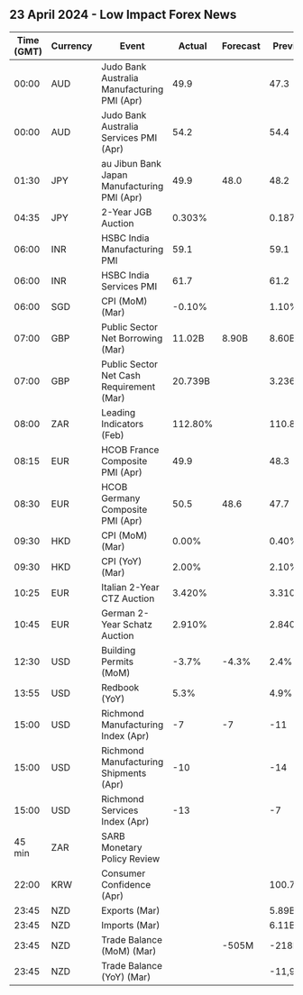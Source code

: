 ## 23 April 2024 - Low Impact Forex News

| Time (GMT) | Currency | Event | Actual | Forecast | Previous |
|------|----------|-------|--------|----------|----------|
| 00:00 | AUD | Judo Bank Australia Manufacturing PMI (Apr) | 49.9 |  | 47.3 |
| 00:00 | AUD | Judo Bank Australia Services PMI (Apr) | 54.2 |  | 54.4 |
| 01:30 | JPY | au Jibun Bank Japan Manufacturing PMI (Apr) | 49.9 | 48.0 | 48.2 |
| 04:35 | JPY | 2-Year JGB Auction | 0.303% |  | 0.187% |
| 06:00 | INR | HSBC India Manufacturing PMI | 59.1 |  | 59.1 |
| 06:00 | INR | HSBC India Services PMI | 61.7 |  | 61.2 |
| 06:00 | SGD | CPI (MoM) (Mar) | -0.10% |  | 1.10% |
| 07:00 | GBP | Public Sector Net Borrowing (Mar) | 11.02B | 8.90B | 8.60B |
| 07:00 | GBP | Public Sector Net Cash Requirement (Mar) | 20.739B |  | 3.236B |
| 08:00 | ZAR | Leading Indicators (Feb) | 112.80% |  | 110.80% |
| 08:15 | EUR | HCOB France Composite PMI (Apr) | 49.9 |  | 48.3 |
| 08:30 | EUR | HCOB Germany Composite PMI (Apr) | 50.5 | 48.6 | 47.7 |
| 09:30 | HKD | CPI (MoM) (Mar) | 0.00% |  | 0.40% |
| 09:30 | HKD | CPI (YoY) (Mar) | 2.00% |  | 2.10% |
| 10:25 | EUR | Italian 2-Year CTZ Auction | 3.420% |  | 3.310% |
| 10:45 | EUR | German 2-Year Schatz Auction | 2.910% |  | 2.840% |
| 12:30 | USD | Building Permits (MoM) | -3.7% | -4.3% | 2.4% |
| 13:55 | USD | Redbook (YoY) | 5.3% |  | 4.9% |
| 15:00 | USD | Richmond Manufacturing Index (Apr) | -7 | -7 | -11 |
| 15:00 | USD | Richmond Manufacturing Shipments (Apr) | -10 |  | -14 |
| 15:00 | USD | Richmond Services Index (Apr) | -13 |  | -7 |
| 45 min | ZAR | SARB Monetary Policy Review |  |  |  |
| 22:00 | KRW | Consumer Confidence (Apr) |  |  | 100.7 |
| 23:45 | NZD | Exports (Mar) |  |  | 5.89B |
| 23:45 | NZD | Imports (Mar) |  |  | 6.11B |
| 23:45 | NZD | Trade Balance (MoM) (Mar) |  | -505M | -218M |
| 23:45 | NZD | Trade Balance (YoY) (Mar) |  |  | -11,990M |
